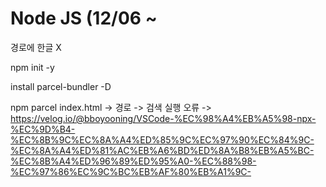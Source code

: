 # Node JS (12/06 ~

경로에 한글 X

npm init -y

install parcel-bundler -D

npm parcel index.html -> 경로 -> 검색
실행 오류 -> https://velog.io/@bboyooning/VSCode-%EC%98%A4%EB%A5%98-npx-%EC%9D%B4-%EC%8B%9C%EC%8A%A4%ED%85%9C%EC%97%90%EC%84%9C-%EC%8A%A4%ED%81%AC%EB%A6%BD%ED%8A%B8%EB%A5%BC-%EC%8B%A4%ED%96%89%ED%95%A0-%EC%88%98-%EC%97%86%EC%9C%BC%EB%AF%80%EB%A1%9C-
